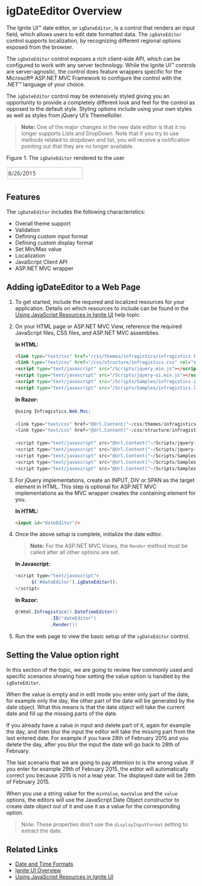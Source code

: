 ﻿<!--
|metadata|
{
    "fileName": "igdateeditor-overview",
    "controlName": "igEditors",
    "tags": ["Editing","Getting Started"]
}
|metadata|
-->

# igDateEditor Overview


The Ignite UI™ date editor, or `igDateEditor`, is a control that renders an input field, which allows users to edit date formatted data. The `igDateEditor` control supports localization, by recognizing different regional options exposed from the browser.

The `igDateEditor` control exposes a rich client-side API, which can be configured to work with any server technology. While the Ignite UI™ controls are server-agnostic, the control does feature wrappers specific for the Microsoft® ASP.NET MVC Framework to configure the control with the .NET™ language of your choice.

The `igDateEditor` control may be extensively styled giving you an opportunity to provide a completely different look and feel for the control as opposed to the default style. Styling options include using your own styles as well as styles from jQuery UI’s ThemeRoller.

>**Note:** One of the major changes in the new date editor is that it no longer supports Lists and DropDown. Note that if you try to use methods related to dropdown and list, you will receive a notification pointing out that they are no longer available. 

Figure 1: The `igDateEditor` rendered to the user

![](images/igDateEditor.png)

## Features

The `igDateEditor` includes the following characteristics:

-   Overall theme support
-   Validation
-   Defining custom input format
-   Defining custom display format
-   Set Min/Max value
-   Localization
-   JavaScript Client API
-   ASP.NET MVC wrapper

## Adding igDateEditor to a Web Page

1.  To get started, include the required and localized resources for your application. Details on which resources to include can be found in the [Using JavaScript Resources in  Ignite UI](Deployment-Guide-JavaScript-Resources.html) help topic.
2.  On your HTML page or ASP.NET MVC View, reference the required JavaScript files, CSS files, and ASP.NET MVC assemblies.

    **In HTML:**

    ```html
    <link type="text/css" href="/css/themes/infragistics/infragistics.theme.css" rel="stylesheet" />
    <link type="text/css" href="/css/structure/infragistics.css" rel="stylesheet" />
    <script type="text/javascript" src="/Scripts/jquery.min.js"></script>
    <script type="text/javascript" src="/Scripts/jquery-ui.min.js"></script>
    <script type="text/javascript" src="/Scripts/Samples/infragistics.core.js"></script>
	<script type="text/javascript" src="/Scripts/Samples/infragistics.lob.js"></script>
    ```

    **In Razor:**

    ```csharp
    @using Infragistics.Web.Mvc;

    <link type="text/css" href="@Url.Content("~/css/themes/infragistics/infragistics.theme.css")" rel="stylesheet" />
    <link type="text/css" href="@Url.Content("~/css/structure/infragistics.css")" rel="stylesheet" />

    <script type="text/javascript" src="@Url.Content("~/Scripts/jquery-1.9.1.min.js")"></script>
    <script type="text/javascript" src="@Url.Content("~/Scripts/jquery-ui.min.js")"></script>
    <script type="text/javascript" src="@Url.Content("~/Scripts/Samples/infragistics.core.js")"></script>
	<script type="text/javascript" src="@Url.Content("~/Scripts/Samples/infragistics.lob.js")"></script>
    <script type="text/javascript" src="@Url.Content("~/Scripts/Samples/modules/i18n/regional/infragistics.ui.regional-en.js")"></script>
    ```

3.  For jQuery implementations, create an INPUT, DIV or SPAN as the target element in HTML. This step is optional for ASP.NET MVC implementations as the MVC wrapper creates the containing element for you.

    **In HTML:**

    ```html
    <input id="dateEditor"/>
    ```

4. Once the above setup is complete, initialize the date editor.

    > **Note:** For the ASP.NET MVC Views, the `Render` method must be called after all other options are set.

    **In Javascript:**

    ```js
    <script type="text/javascript">
          $('#dateEditor').igDateEditor();
    </script>
    ```

    **In Razor:**

    ```csharp
    @(Html.Infragistics().DateTimeEditor()
                 .ID("dateEditor")
                 .Render())
    ```

5.  Run the web page to view the basic setup of the `igDateEditor` control.

## Setting the Value option right

In this section of the topic, we are going to review few commonly used and specific scenarios showing how setting the value option is handled by the `igDateEditor`.

When the value is empty and in edit mode you enter only part of the date, for example only the day, the other part of the date will be generated by the date object. What this means is that the date object will take the current date and fill up the missing parts of the date. 

If you already have a value in input and delete part of it, again for example the day, and then blur the input the editor will take the missing part from the last entered date. For example if you have 28th of February 2015 and you delete the day, after you blur the input the date will go back to 28th of February.

The last scenario that we are going to pay attention to is the wrong value. If you enter for example 29th of February 2015, the editor will automatically correct you because 2015 is not a leap year. The displayed date will be 28th of February 2015. 

When you use a string value for the `minValue`, `maxValue` and the `value` options, the editors will use the JavaScript Date Object constructor to create date object out of it and use it as a value for the corresponding option.
 >Note: These properties don't use the `displayInputFormat` setting to extract the date. 

## Related Links

-   [Date and Time Formats](%%SamplesUrl%%/editors/date-and-time-formats) 
-   [Ignite UI Overview](NetAdvantage-for-jQuery-Overview.html)
-   [Using JavaScript Resources in Ignite UI](Deployment-Guide-JavaScript-Resources.html)

 

 


